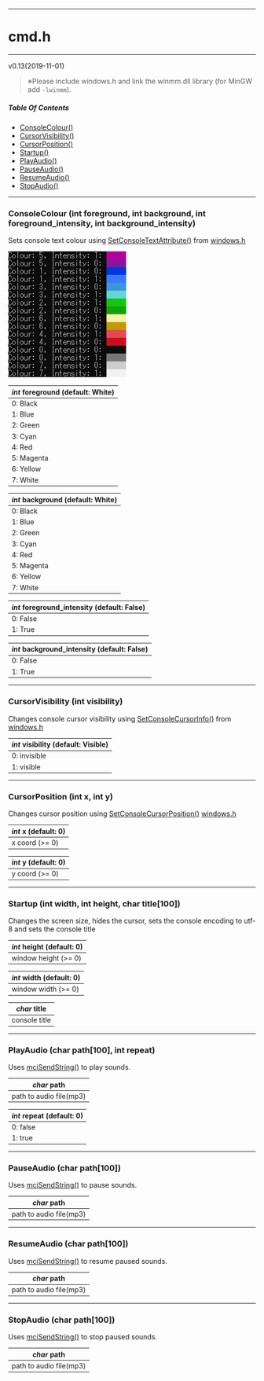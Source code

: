 ----

# cmd.h

----

v0.13(2019-11-01)

> ※Please include windows.h and link the winmm.dll library (for MinGW add `-lwinmm`).

##### Table Of Contents

* [ConsoleColour()](#consolecolourint-foreground-int-background-int-foreground_intensity-int-background_intensity)
* [CursorVisibility()](#cursorvisibilityint-visibility)
* [CursorPosition()](#cursorpositionint-x-int-y)
* [Startup()](#startupint-width-int-height-char-title100)
* [PlayAudio()](#playaudiochar-path100-int-repeat)
* [PauseAudio()](#pauseaudiochar-path100)
* [ResumeAudio()](#resumeaudiochar-path100)
* [StopAudio()](##stopaudiochar-path100)

----

### ConsoleColour (int foreground, int background, int foreground_intensity, int background_intensity)

Sets console text colour using [SetConsoleTextAttribute()](https://docs.microsoft.com/en-us/windows/console/setconsoletextattribute) from [windows.h](https://docs.microsoft.com/en-gb/windows/console/)

![cmd_colours](cmd_colours.png)

| *int* foreground (default: White) |
| ---------------- |
| 0: Black         |
| 1: Blue          |
| 2: Green         |
| 3: Cyan          |
| 4: Red           |
| 5: Magenta       |
| 6: Yellow        |
| 7: White         |

| *int* background (default: White) |
| ---------------- |
| 0: Black         |
| 1: Blue          |
| 2: Green         |
| 3: Cyan          |
| 4: Red           |
| 5: Magenta       |
| 6: Yellow        |
| 7: White         |

| *int* foreground_intensity (default: False) |
| -------------------------- |
| 0: False                   |
| 1: True                    |

| *int* background_intensity (default: False) |
| -------------------------- |
| 0: False                   |
| 1: True                    |



----

### CursorVisibility (int visibility)

Changes console cursor visibility using [SetConsoleCursorInfo()](https://docs.microsoft.com/en-us/windows/console/setconsolecursorinfo) from [windows.h](https://docs.microsoft.com/en-gb/windows/console/)

| *int* visibility (default: Visible) |
| -------------------------- |
| 0: invisible                |
| 1: visible          |

----

### CursorPosition (int x, int y)

Changes cursor position using [SetConsoleCursorPosition()](https://docs.microsoft.com/en-us/windows/console/setconsolecursorposition) [windows.h](https://docs.microsoft.com/en-gb/windows/console/)

| *int* x (default: 0)       |
| -------------- |
| x coord (>= 0) |

| *int* y (default: 0)      |
| -------------- |
| y coord (>= 0) |

----

### Startup (int width, int height, char title[100])

Changes the screen size, hides the cursor, sets the console encoding to utf-8 and sets the console title

| *int* height (default: 0)      |
| -------------- |
| window height (>= 0) |

| *int* width (default: 0)      |
| -------------- |
| window width (>= 0) |

| *char* title  |
| ------------- |
| console title |

----

### PlayAudio (char path[100], int repeat)

Uses [mciSendString()](https://docs.microsoft.com/en-us/previousversions/dd757161(v%3Dvs.85)) to play sounds.

| *char* path             |
| ----------------------- |
| path to audio file(mp3) |

| *int* repeat (default: 0) |
| ------------ |
| 0: false     |
| 1: true      |

----

### PauseAudio (char path[100])

Uses [mciSendString()](https://docs.microsoft.com/en-us/previousversions/dd757161(v%3Dvs.85)) to pause sounds.

| *char* path             |
| ----------------------- |
| path to audio file(mp3) |

----

### ResumeAudio (char path[100])

Uses [mciSendString()](https://docs.microsoft.com/en-us/previousversions/dd757161(v%3Dvs.85)) to resume paused sounds.

| *char* path             |
| ----------------------- |
| path to audio file(mp3) |

----

### StopAudio (char path[100])

Uses [mciSendString()](https://docs.microsoft.com/en-us/previousversions/dd757161(v%3Dvs.85)) to stop paused sounds.

| *char* path             |
| ----------------------- |
| path to audio file(mp3) |